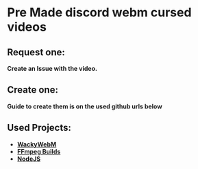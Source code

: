 # Pre Made discord webm cursed videos

## Request one:
**Create an Issue with the video.**

## Create one:
**Guide to create them is on the used github urls below**

## Used Projects:
- [**WackyWebM**](https://github.com/OIRNOIR/WackyWebM)
- [**FFmpeg Builds**](https://github.com/BtbN/FFmpeg-Builds/releases)
- [**NodeJS**](https://nodejs.org/en/download/)
